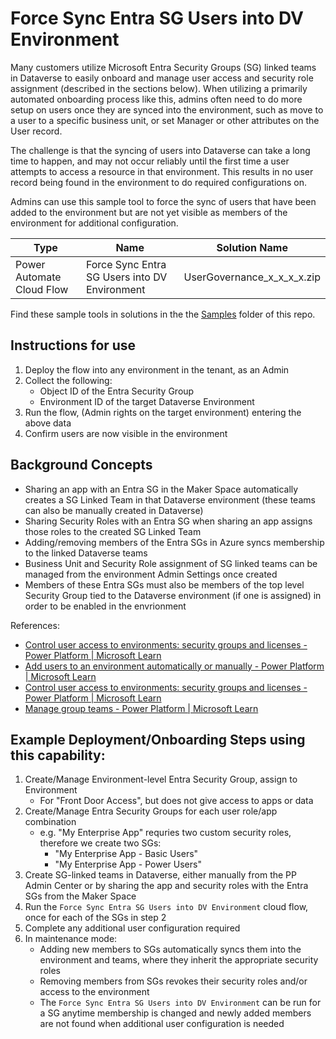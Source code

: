 # Force Sync Entra SG Users into DV Environment

Many customers utilize Microsoft Entra Security Groups (SG) linked teams in Dataverse to easily onboard and manage user access and security role assignment (described in the sections below). When utilizing a primarily automated onboarding process like this, admins often need to do more setup on users once they are synced into the environment, such as move to a user to a specific business unit, or set Manager or other attributes on the User record. 

The challenge is that the syncing of users into Dataverse can take a long time to happen, and may not occur reliably until the first time a user attempts to access a resource in that environment. This results in no user record being found in the environment to do required configurations on.

Admins can use this sample tool to force the sync of users that have been added to the environment but are not yet visible as members of the environment for additional configuration. 

| Type | Name | Solution Name |
|------|------|---------------|
| Power Automate Cloud Flow | Force Sync Entra SG Users into DV Environment | UserGovernance_x_x_x_x.zip|

Find these sample tools in solutions in the the [Samples](./Samples/) folder of this repo. 

## Instructions for use
1. Deploy the flow into any environment in the tenant, as an Admin
2. Collect the following:
    * Object ID of the Entra Security Group
    * Environment ID of the target Dataverse Environment
3. Run the flow, (Admin rights on the target environment) entering the above data
4. Confirm users are now visible in the environment

## Background Concepts
 * Sharing an app with an Entra SG in the Maker Space automatically creates a SG Linked Team in that Dataverse environment (these teams can also be manually created in Dataverse)
 * Sharing Security Roles with an Entra SG when sharing an app assigns those roles to the created SG Linked Team
 * Adding/removing members of the Entra SGs in Azure syncs membership to the linked Dataverse teams
 * Business Unit and Security Role assignment of SG linked teams can be managed from the environment Admin Settings once created
 * Members of these Entra SGs must also be members of the top level Security Group tied to the Dataverse environment (if one is assigned) in order to be enabled in the envrionment

 References:
 * [Control user access to environments: security groups and licenses - Power Platform | Microsoft Learn](https://learn.microsoft.com/en-us/power-platform/admin/control-user-access)
 * [Add users to an environment automatically or manually - Power Platform | Microsoft Learn](https://learn.microsoft.com/en-us/power-platform/admin/add-users-to-environment)
 * [Control user access to environments: security groups and licenses - Power Platform | Microsoft Learn](https://learn.microsoft.com/en-us/power-platform/admin/control-user-access)
  * [Manage group teams - Power Platform | Microsoft Learn](https://learn.microsoft.com/en-us/power-platform/admin/manage-group-teams#create-a-group-team)

## Example Deployment/Onboarding Steps using this capability:

1. Create/Manage Environment-level Entra Security Group, assign to Environment
    * For "Front Door Access", but does not give access to apps or data
2. Create/Manage Entra Security Groups for each user role/app combination
    * e.g. "My Enterprise App" requries two custom security roles, therefore we create two SGs: 
        * "My Enterprise App - Basic Users"
        * "My Enterprise App - Power Users"
3. Create SG-linked teams in Dataverse, either manually from the PP Admin Center or by sharing the app and security roles with the Entra SGs from the Maker Space
4. Run the `Force Sync Entra SG Users into DV Environment` cloud flow, once for each of the SGs in step 2
5. Complete any additional user configuration required
4. In maintenance mode:
    * Adding new members to SGs automatically syncs them into the environment and teams, where they inherit the appropriate security roles
    * Removing members from SGs revokes their security roles and/or access to the environment
    * The `Force Sync Entra SG Users into DV Environment` can be run for a SG anytime membership is changed and newly added members are not found when additional user configuration is needed




